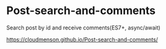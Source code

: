 # Post-search-and-comments
Search post by id and receive comments(ES7+, async/await)

https://cloudmenson.github.io/Post-search-and-comments/
